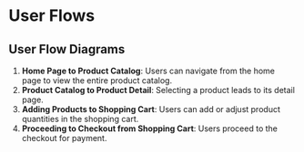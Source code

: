 # User Flows

## User Flow Diagrams
1. **Home Page to Product Catalog**: Users can navigate from the home page to view the entire product catalog.
2. **Product Catalog to Product Detail**: Selecting a product leads to its detail page.
3. **Adding Products to Shopping Cart**: Users can add or adjust product quantities in the shopping cart.
4. **Proceeding to Checkout from Shopping Cart**: Users proceed to the checkout for payment.
